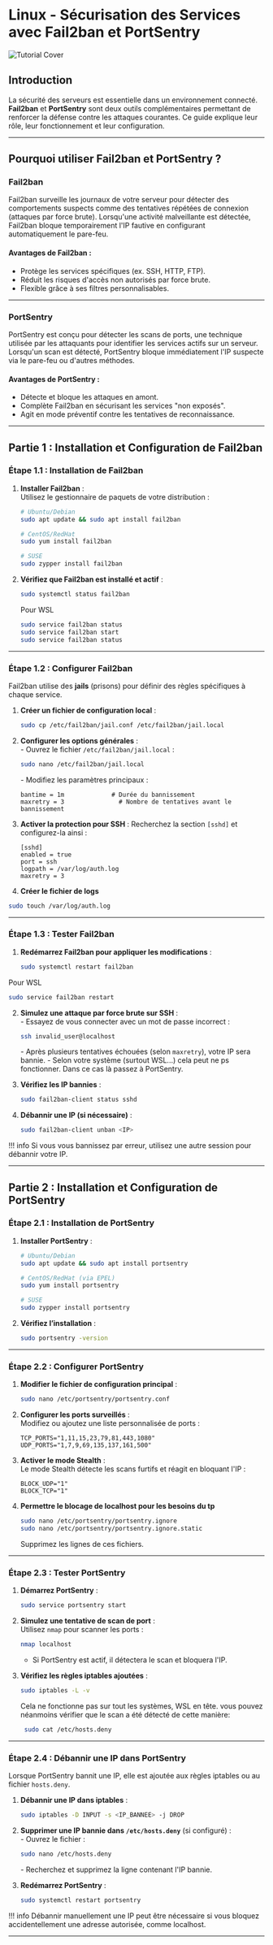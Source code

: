 # Linux - Sécurisation des Services avec Fail2ban et PortSentry

![Tutorial Cover](assets/security.jpg)

## Introduction

La sécurité des serveurs est essentielle dans un environnement connecté. **Fail2ban** et **PortSentry** sont deux outils complémentaires permettant de renforcer la défense contre les attaques courantes. Ce guide explique leur rôle, leur fonctionnement et leur configuration.

---

## Pourquoi utiliser Fail2ban et PortSentry ?

### Fail2ban
Fail2ban surveille les journaux de votre serveur pour détecter des comportements suspects comme des tentatives répétées de connexion (attaques par force brute). Lorsqu'une activité malveillante est détectée, Fail2ban bloque temporairement l'IP fautive en configurant automatiquement le pare-feu.

#### **Avantages de Fail2ban** :
- Protège les services spécifiques (ex. SSH, HTTP, FTP).
- Réduit les risques d'accès non autorisés par force brute.
- Flexible grâce à ses filtres personnalisables.

---

### PortSentry
PortSentry est conçu pour détecter les scans de ports, une technique utilisée par les attaquants pour identifier les services actifs sur un serveur. Lorsqu'un scan est détecté, PortSentry bloque immédiatement l'IP suspecte via le pare-feu ou d'autres méthodes.

#### **Avantages de PortSentry** :
- Détecte et bloque les attaques en amont.
- Complète Fail2ban en sécurisant les services "non exposés".
- Agit en mode préventif contre les tentatives de reconnaissance.

---

## Partie 1 : Installation et Configuration de Fail2ban

### Étape 1.1 : Installation de Fail2ban

1. **Installer Fail2ban** :  
   Utilisez le gestionnaire de paquets de votre distribution :
   ```bash
   # Ubuntu/Debian
   sudo apt update && sudo apt install fail2ban

   # CentOS/RedHat
   sudo yum install fail2ban

   # SUSE
   sudo zypper install fail2ban
   ```

2. **Vérifiez que Fail2ban est installé et actif** :
   ```bash
   sudo systemctl status fail2ban
   ```

   Pour WSL

   ```bash
   sudo service fail2ban status
   sudo service fail2ban start
   sudo service fail2ban status
   ```

---

### Étape 1.2 : Configurer Fail2ban

Fail2ban utilise des **jails** (prisons) pour définir des règles spécifiques à chaque service.

1. **Créer un fichier de configuration local** :
   ```bash
   sudo cp /etc/fail2ban/jail.conf /etc/fail2ban/jail.local
   ```

2. **Configurer les options générales** :  
   \- Ouvrez le fichier `/etc/fail2ban/jail.local` :
     ```bash
     sudo nano /etc/fail2ban/jail.local
     ```
   \- Modifiez les paramètres principaux :
     ```text
     bantime = 1m             # Durée du bannissement
     maxretry = 3               # Nombre de tentatives avant le bannissement
     ```

3. **Activer la protection pour SSH** :
   Recherchez la section `[sshd]` et configurez-la ainsi :
   ```text
   [sshd]
   enabled = true
   port = ssh
   logpath = /var/log/auth.log
   maxretry = 3
   ```

4. **Créer le fichier de logs**
```bash
sudo touch /var/log/auth.log
```
---

### Étape 1.3 : Tester Fail2ban

1. **Redémarrez Fail2ban pour appliquer les modifications** :
   ```bash
   sudo systemctl restart fail2ban
   ```
Pour WSL
   ```bash
   sudo service fail2ban restart 
   ```

2. **Simulez une attaque par force brute sur SSH** :  
   \- Essayez de vous connecter avec un mot de passe incorrect :
     ```bash
     ssh invalid_user@localhost
     ```
   \- Après plusieurs tentatives échouées (selon `maxretry`), votre IP sera bannie.
   \- Selon votre système (surtout WSL...) cela peut ne ps fonctionner. Dans ce cas là passez à PortSentry.

3. **Vérifiez les IP bannies** :
   ```bash
   sudo fail2ban-client status sshd
   ```

4. **Débannir une IP (si nécessaire)** :
   ```bash
   sudo fail2ban-client unban <IP>
   ```

!!! info
    Si vous vous bannissez par erreur, utilisez une autre session pour débannir votre IP.

---

## Partie 2 : Installation et Configuration de PortSentry

### Étape 2.1 : Installation de PortSentry

1. **Installer PortSentry** :
   ```bash
   # Ubuntu/Debian
   sudo apt update && sudo apt install portsentry

   # CentOS/RedHat (via EPEL)
   sudo yum install portsentry

   # SUSE
   sudo zypper install portsentry
   ```

2. **Vérifiez l’installation** :
   ```bash
   sudo portsentry -version
   ```

---

### Étape 2.2 : Configurer PortSentry

1. **Modifier le fichier de configuration principal** :  
   ```bash
   sudo nano /etc/portsentry/portsentry.conf
   ```

2. **Configurer les ports surveillés** :  
   Modifiez ou ajoutez une liste personnalisée de ports :
   ```text
   TCP_PORTS="1,11,15,23,79,81,443,1080"
   UDP_PORTS="1,7,9,69,135,137,161,500"
   ```

3. **Activer le mode Stealth** :  
   Le mode Stealth détecte les scans furtifs et réagit en bloquant l'IP :
   ```text
   BLOCK_UDP="1"
   BLOCK_TCP="1"
   ```

4. **Permettre le blocage de localhost pour les besoins du tp**
   ```bash
   sudo nano /etc/portsentry/portsentry.ignore
   sudo nano /etc/portsentry/portsentry.ignore.static
   ```
   Supprimez les lignes de ces fichiers.
---

### Étape 2.3 : Tester PortSentry

1. **Démarrez PortSentry** :
   ```bash
   sudo service portsentry start 
   ```

2. **Simulez une tentative de scan de port** :  
   Utilisez `nmap` pour scanner les ports :
   ```bash
   nmap localhost
   ```
   - Si PortSentry est actif, il détectera le scan et bloquera l'IP.

3. **Vérifiez les règles iptables ajoutées** :
   ```bash
   sudo iptables -L -v
   ```
   Cela ne fonctionne pas sur tout les systèmes, WSL en tête. vous pouvez néanmoins vérifier que le scan a été détecté de cette manière:
   ```bash
    sudo cat /etc/hosts.deny
   ```

---

### Étape 2.4 : Débannir une IP dans PortSentry

Lorsque PortSentry bannit une IP, elle est ajoutée aux règles iptables ou au fichier `hosts.deny`.

1. **Débannir une IP dans iptables** :
   ```bash
   sudo iptables -D INPUT -s <IP_BANNEE> -j DROP
   ```

2. **Supprimer une IP bannie dans `/etc/hosts.deny`** (si configuré) :  
   \- Ouvrez le fichier :
     ```bash
     sudo nano /etc/hosts.deny
     ```
   \- Recherchez et supprimez la ligne contenant l'IP bannie.

3. **Redémarrez PortSentry** :
   ```bash
   sudo systemctl restart portsentry
   ```

!!! info
    Débannir manuellement une IP peut être nécessaire si vous bloquez accidentellement une adresse autorisée, comme localhost.

---

